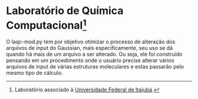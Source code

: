 # Laboratório de Química Computacional[^1]


O laqc-mod.py tem por objetivo otimizar o processo de alteração dos arquivos de input do Gaussian, mais especificamente, seu uso se dá quando há mais de um arquivo a ser alterado. Ou seja, ele foi construído pensando em um procedimento onde o usuário precise alterar vários arquivos de input de várias estruturas moleculares e estas passarão pelo mesmo tipo de cálculo.

[^1]: Laboratório associado à [Universidade Federal de Itajubá](https://unifei.edu.br/).
  

